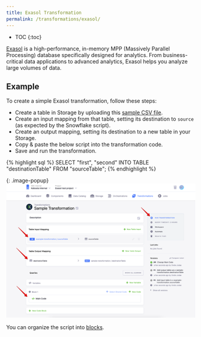 ```yaml
---
title: Exasol Transformation
permalink: /transformations/exasol/
---
```


* TOC
{:toc}

[Exasol](https://www.exasol.com/) is a high-performance, in-memory MPP (Massively Parallel Processing) database specifically 
designed for analytics. From business-critical data applications to advanced analytics, Exasol helps you analyze large volumes of data.

## Example
To create a simple Exasol transformation, follow these steps:

- Create a table in Storage by uploading this [sample CSV file](/transformations/source.csv).
- Create an input mapping from that table, setting its destination to `source` (as expected by the Snowflake script).
- Create an output mapping, setting its destination to a new table in your Storage.
- Copy & paste the below script into the transformation code.
- Save and run the transformation.

{% highlight sql %}
SELECT "first", "second" INTO TABLE "destinationTable" FROM "sourceTable";
{% endhighlight %}

{: .image-popup}
![Screenshot - Sample Transformation](/transformations/exasol/sample-transformation.png)

You can organize the script into [blocks](/transformations/#writing-scripts).
